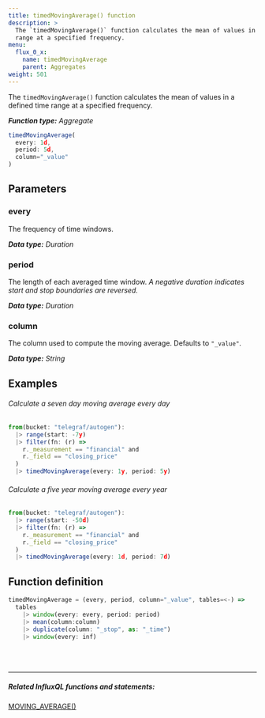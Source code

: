 ```yaml
---
title: timedMovingAverage() function
description: >
  The `timedMovingAverage()` function calculates the mean of values in a defined time
  range at a specified frequency.
menu:
  flux_0_x:
    name: timedMovingAverage
    parent: Aggregates
weight: 501
---
```


The `timedMovingAverage()` function calculates the mean of values in a defined time
range at a specified frequency.

_**Function type:** Aggregate_  

```js
timedMovingAverage(
  every: 1d,
  period: 5d,
  column="_value"
)
```

## Parameters

### every
The frequency of time windows.

_**Data type:** Duration_

### period
The length of each averaged time window.
_A negative duration indicates start and stop boundaries are reversed._

_**Data type:** Duration_

### column
The column used to compute the moving average.
Defaults to `"_value"`.

_**Data type:** String_

## Examples

###### Calculate a seven day moving average every day
```js
from(bucket: "telegraf/autogen"):
  |> range(start: -7y)
  |> filter(fn: (r) =>
    r._measurement == "financial" and
    r._field == "closing_price"
  )
  |> timedMovingAverage(every: 1y, period: 5y)
```

###### Calculate a five year moving average every year
```js
from(bucket: "telegraf/autogen"):
  |> range(start: -50d)
  |> filter(fn: (r) =>
    r._measurement == "financial" and
    r._field == "closing_price"
  )
  |> timedMovingAverage(every: 1d, period: 7d)
```

## Function definition
```js
timedMovingAverage = (every, period, column="_value", tables=<-) =>
  tables
    |> window(every: every, period: period)
    |> mean(column:column)
    |> duplicate(column: "_stop", as: "_time")
    |> window(every: inf)
```

<hr style="margin-top:4rem"/>

##### Related InfluxQL functions and statements:
[MOVING_AVERAGE()](/influxdb/latest/query_language/functions/#moving-average)
